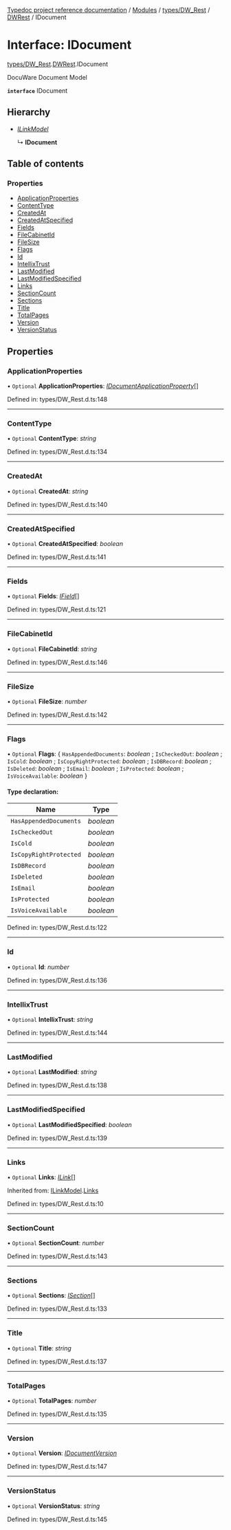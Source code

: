 [Typedoc project reference documentation](../README.md) / [Modules](../modules.md) / [types/DW_Rest](../modules/types_dw_rest.md) / [DWRest](../modules/types_dw_rest.dwrest.md) / IDocument

# Interface: IDocument

[types/DW_Rest](../modules/types_dw_rest.md).[DWRest](../modules/types_dw_rest.dwrest.md).IDocument

DocuWare Document Model

**`interface`** IDocument

## Hierarchy

* [*ILinkModel*](types_dw_rest.dwrest.ilinkmodel.md)

  ↳ **IDocument**

## Table of contents

### Properties

- [ApplicationProperties](types_dw_rest.dwrest.idocument.md#applicationproperties)
- [ContentType](types_dw_rest.dwrest.idocument.md#contenttype)
- [CreatedAt](types_dw_rest.dwrest.idocument.md#createdat)
- [CreatedAtSpecified](types_dw_rest.dwrest.idocument.md#createdatspecified)
- [Fields](types_dw_rest.dwrest.idocument.md#fields)
- [FileCabinetId](types_dw_rest.dwrest.idocument.md#filecabinetid)
- [FileSize](types_dw_rest.dwrest.idocument.md#filesize)
- [Flags](types_dw_rest.dwrest.idocument.md#flags)
- [Id](types_dw_rest.dwrest.idocument.md#id)
- [IntellixTrust](types_dw_rest.dwrest.idocument.md#intellixtrust)
- [LastModified](types_dw_rest.dwrest.idocument.md#lastmodified)
- [LastModifiedSpecified](types_dw_rest.dwrest.idocument.md#lastmodifiedspecified)
- [Links](types_dw_rest.dwrest.idocument.md#links)
- [SectionCount](types_dw_rest.dwrest.idocument.md#sectioncount)
- [Sections](types_dw_rest.dwrest.idocument.md#sections)
- [Title](types_dw_rest.dwrest.idocument.md#title)
- [TotalPages](types_dw_rest.dwrest.idocument.md#totalpages)
- [Version](types_dw_rest.dwrest.idocument.md#version)
- [VersionStatus](types_dw_rest.dwrest.idocument.md#versionstatus)

## Properties

### ApplicationProperties

• `Optional` **ApplicationProperties**: [*IDocumentApplicationProperty*](types_dw_rest.dwrest.idocumentapplicationproperty.md)[]

Defined in: types/DW_Rest.d.ts:148

___

### ContentType

• `Optional` **ContentType**: *string*

Defined in: types/DW_Rest.d.ts:134

___

### CreatedAt

• `Optional` **CreatedAt**: *string*

Defined in: types/DW_Rest.d.ts:140

___

### CreatedAtSpecified

• `Optional` **CreatedAtSpecified**: *boolean*

Defined in: types/DW_Rest.d.ts:141

___

### Fields

• `Optional` **Fields**: [*IField*](types_dw_rest.dwrest.ifield.md)[]

Defined in: types/DW_Rest.d.ts:121

___

### FileCabinetId

• `Optional` **FileCabinetId**: *string*

Defined in: types/DW_Rest.d.ts:146

___

### FileSize

• `Optional` **FileSize**: *number*

Defined in: types/DW_Rest.d.ts:142

___

### Flags

• `Optional` **Flags**: { `HasAppendedDocuments`: *boolean* ; `IsCheckedOut`: *boolean* ; `IsCold`: *boolean* ; `IsCopyRightProtected`: *boolean* ; `IsDBRecord`: *boolean* ; `IsDeleted`: *boolean* ; `IsEmail`: *boolean* ; `IsProtected`: *boolean* ; `IsVoiceAvailable`: *boolean*  }

#### Type declaration:

Name | Type |
------ | ------ |
`HasAppendedDocuments` | *boolean* |
`IsCheckedOut` | *boolean* |
`IsCold` | *boolean* |
`IsCopyRightProtected` | *boolean* |
`IsDBRecord` | *boolean* |
`IsDeleted` | *boolean* |
`IsEmail` | *boolean* |
`IsProtected` | *boolean* |
`IsVoiceAvailable` | *boolean* |

Defined in: types/DW_Rest.d.ts:122

___

### Id

• `Optional` **Id**: *number*

Defined in: types/DW_Rest.d.ts:136

___

### IntellixTrust

• `Optional` **IntellixTrust**: *string*

Defined in: types/DW_Rest.d.ts:144

___

### LastModified

• `Optional` **LastModified**: *string*

Defined in: types/DW_Rest.d.ts:138

___

### LastModifiedSpecified

• `Optional` **LastModifiedSpecified**: *boolean*

Defined in: types/DW_Rest.d.ts:139

___

### Links

• `Optional` **Links**: [*ILink*](types_dw_rest.dwrest.ilink.md)[]

Inherited from: [ILinkModel](types_dw_rest.dwrest.ilinkmodel.md).[Links](types_dw_rest.dwrest.ilinkmodel.md#links)

Defined in: types/DW_Rest.d.ts:10

___

### SectionCount

• `Optional` **SectionCount**: *number*

Defined in: types/DW_Rest.d.ts:143

___

### Sections

• `Optional` **Sections**: [*ISection*](types_dw_rest.dwrest.isection.md)[]

Defined in: types/DW_Rest.d.ts:133

___

### Title

• `Optional` **Title**: *string*

Defined in: types/DW_Rest.d.ts:137

___

### TotalPages

• `Optional` **TotalPages**: *number*

Defined in: types/DW_Rest.d.ts:135

___

### Version

• `Optional` **Version**: [*IDocumentVersion*](types_dw_rest.dwrest.idocumentversion.md)

Defined in: types/DW_Rest.d.ts:147

___

### VersionStatus

• `Optional` **VersionStatus**: *string*

Defined in: types/DW_Rest.d.ts:145
